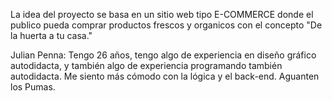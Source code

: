 La idea del proyecto se basa en un sitio web tipo E-COMMERCE donde el publico pueda comprar productos frescos y organicos con el concepto "De la huerta a tu casa."


Julian Penna: Tengo 26 años, tengo algo de experiencia en diseño gráfico autodidacta, y también algo de experiencia programando también autodidacta. Me siento más cómodo con la lógica y el back-end. Aguanten los Pumas.